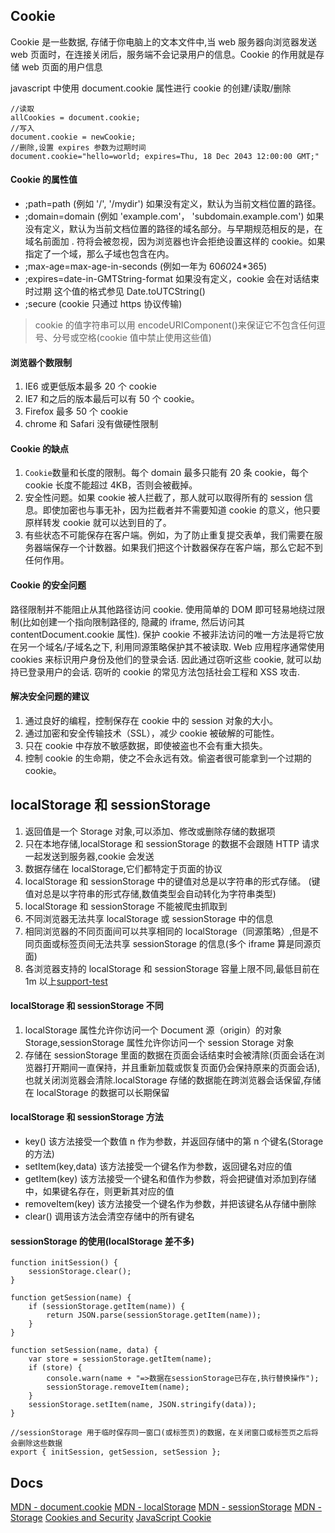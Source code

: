 ## Cookie

Cookie 是一些数据, 存储于你电脑上的文本文件中,当 web 服务器向浏览器发送 web 页面时，在连接关闭后，服务端不会记录用户的信息。Cookie 的作用就是存储 web 页面的用户信息

javascript 中使用 document.cookie 属性进行 cookie 的创建/读取/删除

```
//读取
allCookies = document.cookie;
//写入
document.cookie = newCookie;
//删除,设置 expires 参数为过期时间
document.cookie="hello=world; expires=Thu, 18 Dec 2043 12:00:00 GMT;"
```

#### Cookie 的属性值

- ;path=path (例如 '/', '/mydir') 如果没有定义，默认为当前文档位置的路径。
- ;domain=domain (例如 'example.com'， 'subdomain.example.com') 如果没有定义，默认为当前文档位置的路径的域名部分。与早期规范相反的是，在域名前面加 . 符将会被忽视，因为浏览器也许会拒绝设置这样的 cookie。如果指定了一个域，那么子域也包含在内。
- ;max-age=max-age-in-seconds (例如一年为 60*60*24\*365)
- ;expires=date-in-GMTString-format 如果没有定义，cookie 会在对话结束时过期
  这个值的格式参见 Date.toUTCString()
- ;secure (cookie 只通过 https 协议传输)

> cookie 的值字符串可以用 encodeURIComponent()来保证它不包含任何逗号、分号或空格(cookie 值中禁止使用这些值)

#### 浏览器个数限制

1. IE6 或更低版本最多 20 个 cookie
2. IE7 和之后的版本最后可以有 50 个 cookie。
3. Firefox 最多 50 个 cookie
4. chrome 和 Safari 没有做硬性限制

#### Cookie 的缺点

1. `Cookie`数量和长度的限制。每个 domain 最多只能有 20 条 cookie，每个 cookie 长度不能超过 4KB，否则会被截掉。
2. 安全性问题。如果 cookie 被人拦截了，那人就可以取得所有的 session 信息。即使加密也与事无补，因为拦截者并不需要知道 cookie 的意义，他只要原样转发 cookie 就可以达到目的了。
3. 有些状态不可能保存在客户端。例如，为了防止重复提交表单，我们需要在服务器端保存一个计数器。如果我们把这个计数器保存在客户端，那么它起不到任何作用。

#### Cookie 的安全问题

路径限制并不能阻止从其他路径访问 cookie. 使用简单的 DOM 即可轻易地绕过限制(比如创建一个指向限制路径的, 隐藏的 iframe, 然后访问其 contentDocument.cookie 属性). 保护 cookie 不被非法访问的唯一方法是将它放在另一个域名/子域名之下, 利用同源策略保护其不被读取. Web 应用程序通常使用 cookies 来标识用户身份及他们的登录会话. 因此通过窃听这些 cookie, 就可以劫持已登录用户的会话. 窃听的 cookie 的常见方法包括社会工程和 XSS 攻击.

#### 解决安全问题的建议

1. 通过良好的编程，控制保存在 cookie 中的 session 对象的大小。
2. 通过加密和安全传输技术（SSL），减少 cookie 被破解的可能性。
3. 只在 cookie 中存放不敏感数据，即使被盗也不会有重大损失。
4. 控制 cookie 的生命期，使之不会永远有效。偷盗者很可能拿到一个过期的 cookie。

## localStorage 和 sessionStorage

1. 返回值是一个 Storage 对象,可以添加、修改或删除存储的数据项
2. 只在本地存储,localStorage 和 sessionStorage 的数据不会跟随 HTTP 请求一起发送到服务器,cookie 会发送
3. 数据存储在 localStorage,它们都特定于页面的协议
4. localStorage 和 sessionStorage 中的键值对总是以字符串的形式存储。 (键值对总是以字符串的形式存储,数值类型会自动转化为字符串类型)
5. localStorage 和 sessionStorage 不能被爬虫抓取到
6. 不同浏览器无法共享 localStorage 或 sessionStorage 中的信息
7. 相同浏览器的不同页面间可以共享相同的 localStorage（同源策略）,但是不同页面或标签页间无法共享 sessionStorage 的信息(多个 iframe 算是同源页面)
8. 各浏览器支持的 localStorage 和 sessionStorage 容量上限不同,最低目前在 1m 以上[support-test](http://dev-test.nemikor.com/web-storage/support-test/)

#### localStorage 和 sessionStorage 不同

1. localStorage 属性允许你访问一个 Document 源（origin）的对象 Storage,sessionStorage 属性允许你访问一个 session Storage 对象
2. 存储在 sessionStorage 里面的数据在页面会话结束时会被清除(页面会话在浏览器打开期间一直保持，并且重新加载或恢复页面仍会保持原来的页面会话),也就关闭浏览器会清除.localStorage 存储的数据能在跨浏览器会话保留,存储在 localStorage 的数据可以长期保留

#### localStorage 和 sessionStorage 方法

- key() 该方法接受一个数值 n 作为参数，并返回存储中的第 n 个键名(Storage 的方法)
- setItem(key,data) 该方法接受一个键名作为参数，返回键名对应的值
- getItem(key) 该方法接受一个键名和值作为参数，将会把键值对添加到存储中，如果键名存在，则更新其对应的值
- removeItem(key) 该方法接受一个键名作为参数，并把该键名从存储中删除
- clear() 调用该方法会清空存储中的所有键名

#### sessionStorage 的使用(localStorage 差不多)

```
function initSession() {
    sessionStorage.clear();
}

function getSession(name) {
    if (sessionStorage.getItem(name)) {
        return JSON.parse(sessionStorage.getItem(name));
    }
}

function setSession(name, data) {
    var store = sessionStorage.getItem(name);
    if (store) {
        console.warn(name + "=>数据在sessionStorage已存在,执行替换操作");
        sessionStorage.removeItem(name);
    }
    sessionStorage.setItem(name, JSON.stringify(data));
}

//sessionStorage 用于临时保存同一窗口(或标签页)的数据，在关闭窗口或标签页之后将会删除这些数据
export { initSession, getSession, setSession };
```

## Docs

[MDN - document.cookie](https://developer.mozilla.org/zh-CN/docs/Web/API/Document/cookie)
[MDN - localStorage](https://developer.mozilla.org/zh-CN/docs/Web/API/Window/localStorage)
[MDN - sessionStorage](https://developer.mozilla.org/zh-CN/docs/Web/API/Window/sessionStorage)
[MDN - Storage](https://developer.mozilla.org/zh-CN/docs/Web/API/Storage)
[Cookies and Security](https://humanwhocodes.com/blog/2009/05/12/cookies-and-security/)
[JavaScript Cookie](http://www.runoob.com/js/js-cookies.html)
